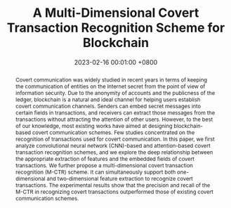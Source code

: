 ---
title:          "A Multi-Dimensional Covert Transaction Recognition Scheme for Blockchain"
date:           2023-02-16 00:01:00 +0800
selected:       false
pub:            "Mathematics"
pub_date:       "2023"
abstract: >-
  Covert communication was widely studied in recent years in terms of keeping the communication of entities on the Internet secret from the point of view of information security. Due to the anonymity of accounts and the publicness of the ledger, blockchain is a natural and ideal channel for helping users establish covert communication channels. Senders can embed secret messages into certain fields in transactions, and receivers can extract those messages from the transactions without attracting the attention of other users. However, to the best of our knowledge, most existing works have aimed at designing blockchain-based covert communication schemes. Few studies concentrated on the recognition of transactions used for covert communication. In this paper, we first analyze convolutional neural network (CNN)-based and attention-based covert transaction recognition schemes, and we explore the deep relationship between the appropriate extraction of features and the embedded fields of covert transactions. We further propose a multi-dimensional covert transaction recognition (M-CTR) scheme. It can simultaneously support both one-dimensional and two-dimensional feature extraction to recognize covert transactions. The experimental results show that the precision and recall of the M-CTR in recognizing covert transactions outperformed those of existing covert communication schemes.

authors:
  - Zijian Zhang
  - Shuqi Wang
  - Zhen Li#
  - Feng Gao
  - Huaqiang Wang
links:
  Paper: https://www.mdpi.com/2227-7390/11/4/1015
---